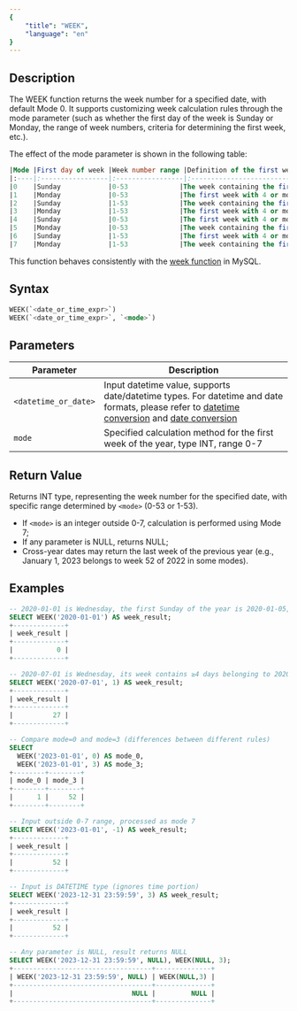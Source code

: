 ```yaml
---
{
    "title": "WEEK",
    "language": "en"
}
---
```


## Description

The WEEK function returns the week number for a specified date, with default Mode 0. It supports customizing week calculation rules through the mode parameter (such as whether the first day of the week is Sunday or Monday, the range of week numbers, criteria for determining the first week, etc.).

The effect of the mode parameter is shown in the following table:

```sql
|Mode |First day of week |Week number range |Definition of the first week                     |
|:----|:-----------------|:-----------------|:------------------------------------------------|
|0    |Sunday            |0-53             |The week containing the first Sunday of the year |
|1    |Monday            |0-53             |The first week with 4 or more days in this year  |
|2    |Sunday            |1-53             |The week containing the first Sunday of the year |
|3    |Monday            |1-53             |The first week with 4 or more days in this year  |
|4    |Sunday            |0-53             |The first week with 4 or more days in this year  |
|5    |Monday            |0-53             |The week containing the first Monday of the year |
|6    |Sunday            |1-53             |The first week with 4 or more days in this year  |
|7    |Monday            |1-53             |The week containing the first Monday of the year |
```

This function behaves consistently with the [week function](https://dev.mysql.com/doc/refman/8.4/en/date-and-time-functions.html#function_week) in MySQL.

## Syntax
```sql
WEEK(`<date_or_time_expr>`)
WEEK(`<date_or_time_expr>`, `<mode>`)
```

## Parameters

| Parameter | Description |
|-----------|-------------|
| `<datetime_or_date>` | Input datetime value, supports date/datetime types. For datetime and date formats, please refer to [datetime conversion](../../../../../docs/sql-manual/basic-element/sql-data-types/conversion/datetime-conversion) and [date conversion](../../../../../docs/sql-manual/basic-element/sql-data-types/conversion/date-conversion)|
| `mode` | Specified calculation method for the first week of the year, type INT, range 0-7 |

## Return Value
Returns INT type, representing the week number for the specified date, with specific range determined by `<mode>` (0-53 or 1-53).

- If `<mode>` is an integer outside 0-7, calculation is performed using Mode 7;
- If any parameter is NULL, returns NULL;
- Cross-year dates may return the last week of the previous year (e.g., January 1, 2023 belongs to week 52 of 2022 in some modes).

## Examples
```sql
-- 2020-01-01 is Wednesday, the first Sunday of the year is 2020-01-05, so it belongs to week 0
SELECT WEEK('2020-01-01') AS week_result;
+-------------+
| week_result |
+-------------+
|           0 |
+-------------+

-- 2020-07-01 is Wednesday, its week contains ≥4 days belonging to 2020, so it's week 27
SELECT WEEK('2020-07-01', 1) AS week_result;
+-------------+
| week_result |
+-------------+
|          27 |
+-------------+

-- Compare mode=0 and mode=3 (differences between different rules)
SELECT 
  WEEK('2023-01-01', 0) AS mode_0, 
  WEEK('2023-01-01', 3) AS mode_3;  
+--------+--------+
| mode_0 | mode_3 |
+--------+--------+
|      1 |     52 |
+--------+--------+

-- Input outside 0-7 range, processed as mode 7
SELECT WEEK('2023-01-01', -1) AS week_result;
+-------------+
| week_result |
+-------------+
|          52 |
+-------------+

-- Input is DATETIME type (ignores time portion)
SELECT WEEK('2023-12-31 23:59:59', 3) AS week_result;
+-------------+
| week_result |
+-------------+
|          52 |  
+-------------+

-- Any parameter is NULL, result returns NULL
SELECT WEEK('2023-12-31 23:59:59', NULL), WEEK(NULL, 3);
+-----------------------------------+--------------+
| WEEK('2023-12-31 23:59:59', NULL) | WEEK(NULL,3) |
+-----------------------------------+--------------+
|                              NULL |         NULL |
+-----------------------------------+--------------+
```
